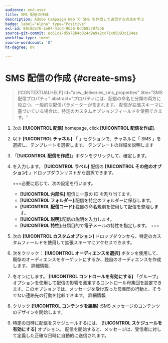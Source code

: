 ```yaml
---
audience: end-user
title: SMS 配信の作成
description: Adobe Campaign Web で SMS を作成して送信する方法を学ぶ
badge: label="Alpha" type="Positive"
exl-id: 89c9da76-1e04-41cd-9636-0d3b957875b6
source-git-commit: ec61c17d5a72b4d324d9a9a2cc71c85093c124ea
workflow-type: tm+mt
source-wordcount: '0'
ht-degree: 0%

---
```


# SMS 配信の作成 {#create-sms}

>[!CONTEXTUALHELP]
>id="acw_deliveries_sms_properties"
>title="SMS 配信プロパティ"
>abstract="プロパティには、配信の命名と分類の両方に役立つ、一般的な配信パラメーターが含まれます。 配信が拡張スキーマに基づいている場合は、特定のカスタムオプションフィールドを使用できます。"

1. 次の **[!UICONTROL 配信]** homepage, click **[!UICONTROL 配信を作成]**.

1. 以下 **[!UICONTROL チャネル]** 「 」セクションで、チャネルに「 SMS 」を選択し、テンプレートを選択します。 テンプレートの詳細を説明します

1. 「**[!UICONTROL 配信を作成]**」ボタンをクリックして、確定します。

1. を入力します。 **[!UICONTROL ラベル]** 配信の **[!UICONTROL その他のオプション]** 」ドロップダウンリストから選択できます。

   +++必要に応じて、次の設定を行います。
   * **[!UICONTROL 内部名]**:配信に一意の ID を割り当てます。
   * **[!UICONTROL フォルダー]**:配信を特定のフォルダーに保存します。
   * **[!UICONTROL 配信コード]**:独自の命名規則を使用して配信を整理します。
   * **[!UICONTROL 説明]**:配信の説明を入力します。
   * **[!UICONTROL 特性]**:分類目的で電子メールの特性を指定します。
+++

1. 次の **[!UICONTROL カスタムオプション]** ドロップダウンから、特定のカスタムフィールドを使用して拡張スキーマにアクセスできます。

1. 次をクリック： **[!UICONTROL オーディエンスを選択]** ボタンを使用して、既存のオーディエンスをターゲットにするか、独自のオーディエンスを作成します。 詳細情報.

1. をオンにします。 **[!UICONTROL コントロールを有効にする]** 「グループ」オプションを使用して配信の影響を測定するコントロール母集団を設定できます。このオプションでは、メッセージを受け取った母集団の行動と、そうでない連絡先の行動を比較できます。 詳細情報

1. クリック **[!UICONTROL コンテンツを編集]** :SMS メッセージのコンテンツのデザインを開始します。

1. 特定の日時に配信をスケジュールするには、 **[!UICONTROL スケジュールを有効にする]** オプション。 配信を開始すると、メッセージは、受信者に対して定義した正確な日時に自動的に送信されます。
